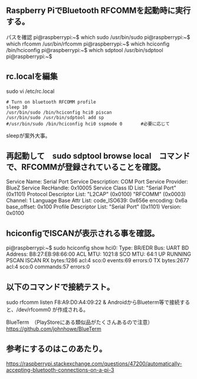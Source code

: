 
## Raspberry PiでBluetooth RFCOMMを起動時に実行する。

パスを確認
pi@raspberrypi:~$ which sudo
/usr/bin/sudo
pi@raspberrypi:~$ which rfcomm
/usr/bin/rfcomm
pi@raspberrypi:~$ which hciconfig
/bin/hciconfig
pi@raspberrypi:~$ which sdptool
/usr/bin/sdptool
pi@raspberrypi:~$ 

## rc.localを編集
sudo vi /etc/rc.local

    # Turn on bluetooth RFCOMM profile
    sleep 10
    /usr/bin/sudo /bin/hciconfig hci0 piscan
    /usr/bin/sudo /usr/bin/sdptool add sp
    #/usr/bin/sudo /bin/hciconfig hci0 sspmode 0       #必要に応じて

sleepが案外大事。

## 再起動して　sudo sdptool browse local　コマンドで、RFCOMMが登録されていることを確認。

Service Name: Serial Port
Service Description: COM Port
Service Provider: BlueZ
Service RecHandle: 0x10005
Service Class ID List:
  "Serial Port" (0x1101)
Protocol Descriptor List:
  "L2CAP" (0x0100)
  "RFCOMM" (0x0003)
    Channel: 1
Language Base Attr List:
  code_ISO639: 0x656e
  encoding:    0x6a
  base_offset: 0x100
Profile Descriptor List:
  "Serial Port" (0x1101)
    Version: 0x0100

## hciconfigでISCANが表示される事を確認。
pi@raspberrypi:~$ sudo hciconfig show
hci0:   Type: BR/EDR  Bus: UART
        BD Address: B8:27:EB:98:66:00  ACL MTU: 1021:8  SCO MTU: 64:1
        UP RUNNING PSCAN ISCAN 
        RX bytes:1286 acl:4 sco:0 events:69 errors:0
        TX bytes:2677 acl:4 sco:0 commands:57 errors:0

## 以下のコマンドで接続テスト。
sudo rfcomm listen F8:A9:D0:A4:09:22 &
AndroidからBlueterm等で接続すると、/dev/rfcomm0 が作成される。

BlueTerm　（PlayStoreにある類似品がたくさんあるので注意）
https://github.com/johnhowe/BlueTerm

## 参考にするのはこのあたり。
https://raspberrypi.stackexchange.com/questions/47200/automatically-accepting-bluetooth-connections-on-a-pi-3
